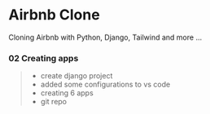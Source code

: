 # Airbnb Clone

Cloning Airbnb with Python, Django, Tailwind and more ...

### 02 Creating apps

> - create django project
> - added some configurations to vs code
> - creating 6 apps
> - git repo

